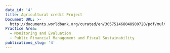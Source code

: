 ```yaml
---
data_id: '4'
title: Agricultural credit Project
Document URL: >-
  http://documents.worldbank.org/curated/en/305751468048900720/pdf/multi-page.pdf
Practice Area:
  - Monitoring and Evaluation
  - Public Financial Management and Fiscal Sustainability
publications_slug: '4'
---
```

